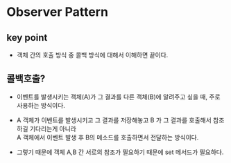 # Observer Pattern

## key point
* 객체 간의 호출 방식 중 콜백 방식에 대해서 이해하면 끝이다.

## 콜백호출?
* 이벤트를 발생시키는 객체(A)가 그 결과를 다른 객체(B)에 알려주고 싶을 때, 주로 사용하는 방식이다.
* A 객체가 이벤트를 발생시키고 그 결과를 저장해놓고 B 가 그 결과를 호출해서 참조하길 기다리는게 아니라  
A 객체에서 이벤트 발생 후 B의 메소드를 호출하면서 전달하는 방식이다.

* 그렇기 때문에 객체 A,B 간 서로의 참조가 필요하기 때문에 set 메서드가 필요하다.

